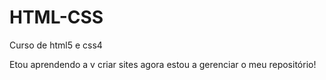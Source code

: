 # HTML-CSS
Curso de html5 e css4

Etou aprendendo a v criar sites agora estou a gerenciar o meu repositório!

<a href="https://rosariotiago.github.io/HTML-CSS/Exercicios/001/index.html">

